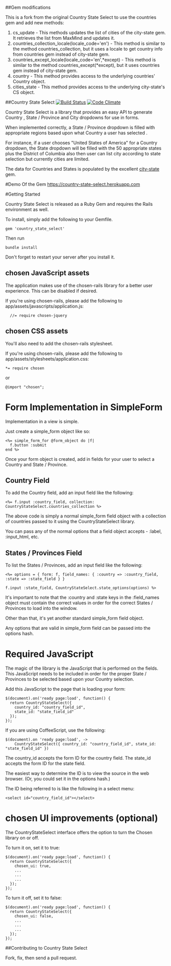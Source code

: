 ##Gem modifications

This is a fork from the original Country State Select to use the countries gem and add new methods:

  1. cs_update - This methods updates the list of cities of the city-state gem. It retrieves the list from MaxMind and updates it.
  2. countries_collection_locale(locale_code='en') - This method is similar to the method countries_collection, but it uses a locale to get country info from countries gem instead of city-state gem.    
  3. countries_except_locale(locale_code='en',*except) - This method is similar to the method countries_except(*except), but it uses countries gem instead of city-state gem. 
  4. country - This method provides access to the underlying countries' Country object.
  5. cities_state - This method provides access to the underlying city-state's CS object.

##Country State Select [![Build Status](https://travis-ci.org/arvindvyas/Country-State-Select.svg?branch=master)](https://travis-ci.org/arvindvyas/Country-State-Select)  [![Code Climate](https://codeclimate.com/github/arvindvyas/Country-State-Select/badges/gpa.svg)](https://codeclimate.com/github/arvindvyas/Country-State-Select)

Country State Select is a library that provides an easy API to generate Country , State / Province  and City dropdowns for use in forms.

When implemented correctly, a State / Province dropdown is filled with appropriate regions based upon what Country a user has selected .

For instance, if a user chooses "United States of America" for a Country dropdown, the State dropdown will be filled with the 50 appropriate states plus the District of Columbia also then user can list city according to state selection but currently cities are limited.

The data for Countries and States is populated by the excellent [city-state](https://github.com/loureirorg/city-state) gem. 

#Demo Of the Gem
  https://country-state-select.herokuapp.com

#Getting Started

Country State Select is released as a Ruby Gem and requires the Rails environment as well.

To install, simply add the following to your Gemfile.

    gem 'country_state_select'
  
Then run 
    
    bundle install


Don't forget to restart your server after you install it.


## chosen JavaScript assets
  The application makes use of the chosen-rails library for a better user experience.  This can be disabled if desired.  
  
  If you're using chosen-rails, please add the following to app/assets/javascripts/application.js:
  
      //= require chosen-jquery


## chosen CSS assets

  You'll also need to add the chosen-rails stylesheet.

  If you're using chosen-rails, please add the following to app/assets/stylesheets/application.css:

    *= require chosen

 or
    
    @import "chosen";
    
    
# Form Implementation in SimpleForm

Implementation in a view is simple. 

Just create a simple_form object like so:

    <%= simple_form_for @form_object do |f| 
      f.button :submit
    end %>
    
Once your form object is created, add in fields for your user to select a Country and State / Province.      

## Country Field

To add the Country field, add an input field like the following:

    <%= f.input :country_field, collection: CountryStateSelect.countries_collection %>
  
The above code is simply a normal simple_form field object with a collection of countries passed to it using the CountryStateSelect library.  

You can pass any of the normal options that a field object accepts - :label, :input_html, etc.    
    
## States / Provinces Field

To list the States / Provinces, add an input field like the following:

    <%= options = { form: f, field_names: { :country => :country_field, :state => :state_field } }
    
    f.input :state_field, CountryStateSelect.state_options(options) %>
    
It's important to note that the :country and :state keys in the :field_names object must contain the correct values in order for the correct States / Provinces to load into the window. 

Other than that, it's yet another standard simple_form field object.  

Any options that are valid in simple_form field can be passed into the options hash.

# Required JavaScript

The magic of the library is the JavaScript that is performed on the fields.  This JavaScript needs to be included in order for the proper State / Provinces to be selected based upon your Country selection.  

Add this JavaScript to the page that is loading your form:

    $(document).on('ready page:load', function() {
      return CountryStateSelect({
        country_id: "country_field_id",
        state_id: "state_field_id"
      });
    });

If you are using CoffeeScript, use the following:

    $(document).on 'ready page:load', ->
        CountryStateSelect({ country_id: "country_field_id", state_id: "state_field_id" })

The country_id accepts the form ID for the country field.  The state_id accepts the form ID for the state field.

The easiest way to determine the ID is to view the source in the web browser. (Or, you could set it in the options hash.)

The ID being referred to is like the following in a select menu:

    <select id="country_field_id"></select>
   
# chosen UI improvements (optional)

The CountryStateSelect interface offers the option to turn the Chosen library on or off.  

To turn it on, set it to true:

    $(document).on('ready page:load', function() {
      return CountryStateSelect({
        chosen_ui: true,
        ...
        ...
        ...
      });
    }); 

To turn it off, set it to false:

    $(document).on('ready page:load', function() {
      return CountryStateSelect({
        chosen_ui: false,
        ...
        ...
        ...
      });
    });
    

##Contributing to Country State Select

  Fork, fix, then send a pull request.
 
